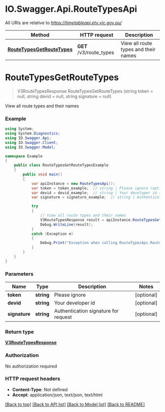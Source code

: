 # IO.Swagger.Api.RouteTypesApi

All URIs are relative to *https://timetableapi.ptv.vic.gov.au/*

Method | HTTP request | Description
------------- | ------------- | -------------
[**RouteTypesGetRouteTypes**](RouteTypesApi.md#routetypesgetroutetypes) | **GET** /v3/route_types | View all route types and their names

<a name="routetypesgetroutetypes"></a>
# **RouteTypesGetRouteTypes**
> V3RouteTypesResponse RouteTypesGetRouteTypes (string token = null, string devid = null, string signature = null)

View all route types and their names

### Example
```csharp
using System;
using System.Diagnostics;
using IO.Swagger.Api;
using IO.Swagger.Client;
using IO.Swagger.Model;

namespace Example
{
    public class RouteTypesGetRouteTypesExample
    {
        public void main()
        {
            var apiInstance = new RouteTypesApi();
            var token = token_example;  // string | Please ignore (optional) 
            var devid = devid_example;  // string | Your developer id (optional) 
            var signature = signature_example;  // string | Authentication signature for request (optional) 

            try
            {
                // View all route types and their names
                V3RouteTypesResponse result = apiInstance.RouteTypesGetRouteTypes(token, devid, signature);
                Debug.WriteLine(result);
            }
            catch (Exception e)
            {
                Debug.Print("Exception when calling RouteTypesApi.RouteTypesGetRouteTypes: " + e.Message );
            }
        }
    }
}
```

### Parameters

Name | Type | Description  | Notes
------------- | ------------- | ------------- | -------------
 **token** | **string**| Please ignore | [optional] 
 **devid** | **string**| Your developer id | [optional] 
 **signature** | **string**| Authentication signature for request | [optional] 

### Return type

[**V3RouteTypesResponse**](V3RouteTypesResponse.md)

### Authorization

No authorization required

### HTTP request headers

 - **Content-Type**: Not defined
 - **Accept**: application/json, text/json, text/html

[[Back to top]](#) [[Back to API list]](../README.md#documentation-for-api-endpoints) [[Back to Model list]](../README.md#documentation-for-models) [[Back to README]](../README.md)
